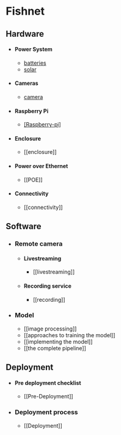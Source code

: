# Fishnet 

## Hardware
- #### Power System
	- [batteries](batteries)
	- [solar](solar)
- #### Cameras
	- [camera](camera)
- #### Raspberry Pi
	- [[Raspberry-pi]](Raspberry-pi)
- #### Enclosure
	- [[enclosure]]
- #### Power over Ethernet
	- [[POE]]
- #### Connectivity
	- [[connectivity]]

## Software
- ### Remote camera
	- #### Livestreaming
		- [[livestreaming]]
	- #### Recording service
		- [[recording]]
- ### Model
	- [[image processing]]
	- [[approaches to training the model]]
	- [[implementing the model]]
	- [[the complete pipeline]]

## Deployment
- #### Pre deployment checklist
	- [[Pre-Deployment]]
- ### Deployment process
	- [[Deployment]]

